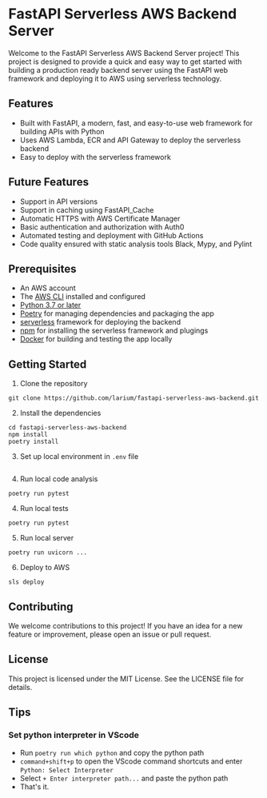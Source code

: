 # FastAPI Serverless AWS Backend Server
Welcome to the FastAPI Serverless AWS Backend Server project! This project is designed to provide a quick and easy way to get started with building a production ready backend server using the FastAPI web framework and deploying it to AWS using serverless technology.

## Features
- Built with FastAPI, a modern, fast, and easy-to-use web framework for building APIs with Python
- Uses AWS Lambda, ECR and API Gateway to deploy the serverless backend
- Easy to deploy with the serverless framework

## Future Features
- Support in API versions
- Support in caching using FastAPI_Cache
- Automatic HTTPS with AWS Certificate Manager
- Basic authentication and authorization with Auth0
- Automated testing and deployment with GitHub Actions
- Code quality ensured with static analysis tools Black, Mypy, and Pylint

## Prerequisites
- An AWS account
- The [AWS CLI](https://aws.amazon.com/cli/) installed and configured
- [Python 3.7 or later](https://www.python.org/downloads/)
- [Poetry](https://python-poetry.org/) for managing dependencies and packaging the app
- [serverless](https://www.serverless.com/) framework for deploying the backend
- [npm](https://www.npmjs.com/) for installing the serverless framework and plugings
- [Docker](https://www.docker.com/) for building and testing the app locally

## Getting Started
1. Clone the repository
```
git clone https://github.com/larium/fastapi-serverless-aws-backend.git
```

2. Install the dependencies
```
cd fastapi-serverless-aws-backend
npm install
poetry install
```

3. Set up local environment in `.env` file
```

```
4. Run local code analysis
```
poetry run pytest
```

4. Run local tests
```
poetry run pytest
```

5. Run local server
```
poetry run uvicorn ...
```

6. Deploy to AWS
```
sls deploy
```

## Contributing
We welcome contributions to this project! If you have an idea for a new feature or improvement, please open an issue or pull request.

## License
This project is licensed under the MIT License. See the LICENSE file for details.

## Tips
### Set python interpreter in VScode
- Run `poetry run which python` and copy the python path
- `command+shift+p` to open the VScode command shortcuts and enter `Python: Select Interpreter`
- Select `+ Enter interpreter path...` and paste the python path
- That's it.
